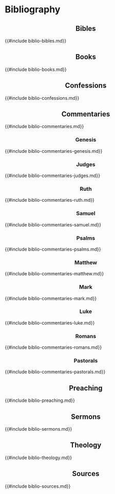 # Bibliography

<style>

  h2, h3, h4 {
    text-align: center;
  }

</style>

<!-- toc -->

## Bibles

{{#include biblio-bibles.md}}

## Books

{{#include biblio-books.md}}

## Confessions

{{#include biblio-confessions.md}}

## Commentaries

{{#include biblio-commentaries.md}}

### Genesis

{{#include biblio-commentaries-genesis.md}}

### Judges

{{#include biblio-commentaries-judges.md}}

### Ruth

{{#include biblio-commentaries-ruth.md}}

### Samuel

{{#include biblio-commentaries-samuel.md}}

### Psalms

{{#include biblio-commentaries-psalms.md}}

### Matthew

{{#include biblio-commentaries-matthew.md}}

### Mark

{{#include biblio-commentaries-mark.md}}

### Luke

{{#include biblio-commentaries-luke.md}}

### Romans

{{#include biblio-commentaries-romans.md}}

### Pastorals

{{#include biblio-commentaries-pastorals.md}}

## Preaching

{{#include biblio-preaching.md}}

## Sermons

{{#include biblio-sermons.md}}

## Theology

{{#include biblio-theology.md}}

## Sources

{{#include biblio-sources.md}}
